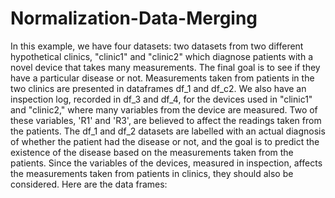 # Normalization-Data-Merging
In this example, we have four datasets: two datasets from two different hypothetical clinics, "clinic1" and "clinic2" which diagnose patients with a novel device that takes many measurements. The final goal is to see if they have a particular disease or not. Measurements taken from patients in the two clinics are presented in dataframes df_1 and df_c2. We also have an inspection log, recorded in df_3 and df_4, for the devices used in "clinic1" and "clinic2," where many variables from the device are measured.
Two of these variables, 'R1' and 'R3', are believed to affect the readings taken from the patients. The df_1 and df_2 datasets are labelled with an actual diagnosis of whether the patient had the disease or not, and the goal is to predict the existence of the disease based on the measurements taken from the patients. Since the variables of the devices, measured in inspection, affects the measurements taken from patients in clinics, they should also be considered. Here are the data frames:
